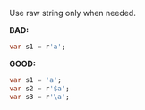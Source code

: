 
Use raw string only when needed.

**BAD:**
```dart
var s1 = r'a';
```

**GOOD:**
```dart
var s1 = 'a';
var s2 = r'$a';
var s3 = r'\a';
```

